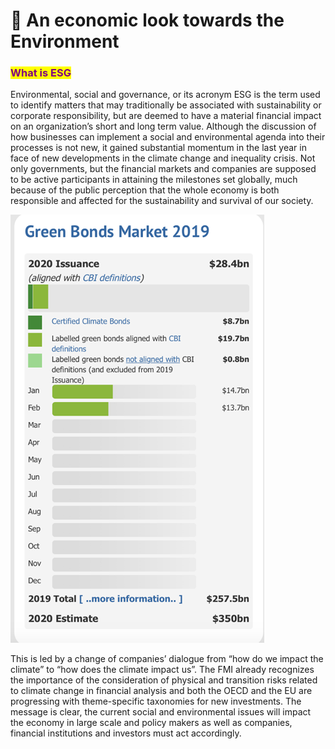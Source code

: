 # 🌻 An economic look towards the Environment

### <mark style="color:purple;">What is ESG</mark> <a href="#_toc39513906" id="_toc39513906"></a>

Environmental, social and governance, or its acronym ESG is the term used to identify matters that may traditionally be associated with sustainability or corporate responsibility, but are deemed to have a material financial impact on an organization’s short and long term value. Although the discussion of how businesses can implement a social and environmental agenda into their processes is not new, it gained substantial momentum in the last year in face of new developments in the climate change and inequality crisis. Not only governments, but the financial markets and companies are supposed to be active participants in attaining the milestones set globally, much because of the public perception that the whole economy is both responsible and affected for the sustainability and survival of our society.

![](<../.gitbook/assets/image (12).png>)

This is led by a change of companies’ dialogue from “how do we impact the climate” to “how does the climate impact us”. The FMI already recognizes the importance of the consideration of physical and transition risks related to climate change in financial analysis and both the OECD and the EU are progressing with theme-specific taxonomies for new investments. The message is clear, the current social and environmental issues will impact the economy in large scale and policy makers as well as companies, financial institutions and investors must act accordingly.
